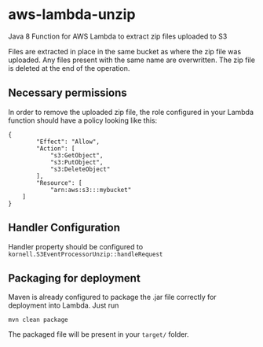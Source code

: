 # aws-lambda-unzip
Java 8 Function for AWS Lambda to extract zip files uploaded to S3

Files are extracted in place in the same bucket as where the zip file was uploaded. Any files present with the same name are overwritten. The zip file is deleted at the end of the operation.

## Necessary permissions
In order to remove the uploaded zip file, the role configured in your Lambda function should have a policy looking like this:
```
{
        "Effect": "Allow",
        "Action": [
            "s3:GetObject",
            "s3:PutObject",
            "s3:DeleteObject"
        ],
        "Resource": [
            "arn:aws:s3:::mybucket"
	]
}
```

## Handler Configuration
Handler property should be configured to `kornell.S3EventProcessorUnzip::handleRequest`

## Packaging for deployment
Maven is already configured to package the .jar file correctly for deployment into Lambda. Just run
```
mvn clean package
```
The packaged file will be present in your `target/` folder.
